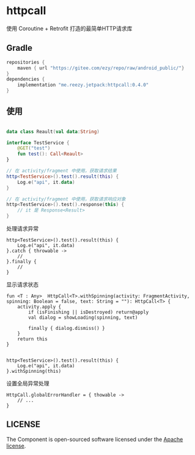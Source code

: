 # httpcall
 
使用 Coroutine + Retrofit 打造的最简单HTTP请求库 

## Gradle

``` groovy
repositories { 
    maven { url "https://gitee.com/ezy/repo/raw/android_public/"}
} 
dependencies {
    implementation "me.reezy.jetpack:httpcall:0.4.0" 
}
```

## 使用

```kotlin  
 
data class Reault(val data:String)

interface TestService { 
    @GET("test")
    fun test(): Call<Reault> 
} 

// 在 activity/fragment 中使用，获取请求结果
http<TestService>().test().result(this) {
    Log.e("api", it.data)
}

// 在 activity/fragment 中使用，获取请求响应对象
http<TestService>().test().response(this) {
    // it 是 Response<Result>
}
```

处理请求异常 

```
http<TestService>().test().result(this) {
    Log.e("api", it.data)
}.catch { throwable ->
    // 
}.finally {
    // 
}
```

显示请求状态

```
fun <T : Any>  HttpCall<T>.withSpinning(activity: FragmentActivity, spinning: Boolean = false, text: String = ""): HttpCall<T> {
    activity.apply {
        if (isFinishing || isDestroyed) return@apply
        val dialog = showLoading(spinning, text)

        finally { dialog.dismiss() }
    }
    return this
}


http<TestService>().test().result(this) {
    Log.e("api", it.data)
}.withSpinning(this) 
```
 
设置全局异常处理

```
HttpCall.globalErrorHandler = { thowable ->
    // ...
}

```


## LICENSE

The Component is open-sourced software licensed under the [Apache license](LICENSE).
